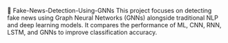 📰 Fake-News-Detection-Using-GNNs
This project focuses on detecting fake news using Graph Neural Networks (GNNs) alongside traditional NLP and deep learning models. It compares the performance of ML, CNN, RNN, LSTM, and GNNs to improve classification accuracy.
